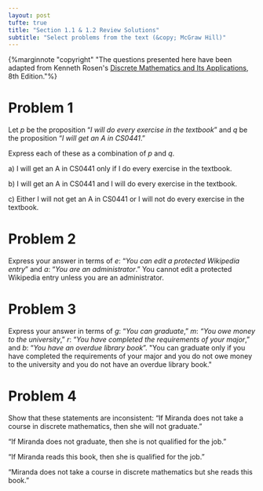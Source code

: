 ```yaml
---
layout: post
tufte: true
title: "Section 1.1 & 1.2 Review Solutions"
subtitle: "Select problems from the text (&copy; McGraw Hill)"
---
```


{%marginnote "copyright" "The questions presented here have been adapted from Kenneth Rosen's [Discrete Mathematics and Its Applications](https://www.amazon.com/Discrete-Mathematics-Applications-Kenneth-author/dp/1260091996/ref=pd_lpo_1?pd_rd_i=1260091996&psc=1), 8th Edition."%}

# Problem 1

Let $p$ be the proposition “_I will do every exercise in the textbook_” and $q$ be the proposition “_I will get an A in CS0441_.”

Express each of these as a combination of $p$ and $q$.

a) I will get an A in CS0441 only if I do every exercise in the textbook.

b) I will get an A in CS0441 and I will do every exercise in the textbook.

c) Either I will not get an A in CS0441 or I will not do every exercise in the textbook.

# Problem 2

Express your answer in terms of $e$: “_You can edit a protected Wikipedia entry_” and $a$: “_You are an administrator_.”
You cannot edit a protected Wikipedia entry unless you are an administrator.

# Problem 3

Express your answer in terms of $g$: “_You can graduate_,” $m$: _“You owe money to the university_,” $r$: “_You have completed the requirements of your major_,” and $b$: “_You have an overdue library book_”.
"You can graduate only if you have completed the requirements of your major and you do not owe money to the university and you do not have an overdue library book."

# Problem 4

Show that these statements are inconsistent:
“If Miranda does not take a course in discrete mathematics, then she will not graduate.”

“If Miranda does not graduate, then she is not qualified for the job.”

“If Miranda reads this book, then she is qualified for the job.”

“Miranda does not take a course in discrete mathematics but she reads this book.”

$$ $$
